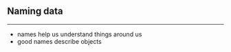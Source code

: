 ## Naming data

----

  - names help us understand things around us
  - good names describe objects

